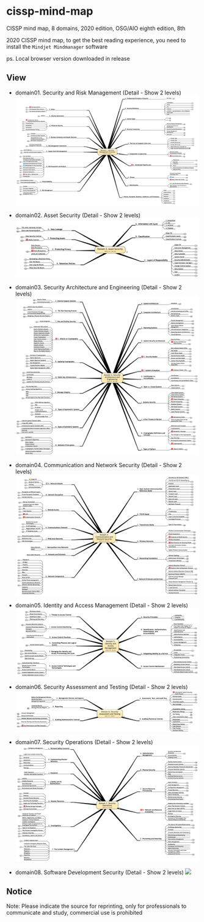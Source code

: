 # cissp-mind-map
CISSP mind map, 8 domains, 2020 edition, OSG/AIO eighth edition, 8th

2020 CISSP mind map, to get the best reading experience, you need to install the `Mindjet Mindmanager` software

ps. Local browser version downloaded in release

## View

- domain01. Security and Risk Management (Detail - Show 2 levels)
![](pictures/domain01.%20Security%20and%20Risk%20Management.gif)

- domain02. Asset Security (Detail - Show 2 levels)
![](pictures/domain02.%20Asset%20Security.gif)

- domain03. Security Architecture and Engineering (Detail - Show 2 levels)
![](pictures/domain03.%20Security%20Architecture%20and%20Engineering.gif)

- domain04. Communication and Network Security (Detail - Show 2 levels)
![](pictures/domain04.%20Communication%20and%20Network%20Security.gif)

- domain05. Identity and Access Management (Detail - Show 2 levels)
![](pictures/domain05.%20Identity%20and%20Access%20Management.gif)

- domain06. Security Assessment and Testing (Detail - Show 2 levels)
![](pictures/domain06.%20Security%20Assessment%20and%20Testing.gif)

- domain07. Security Operations (Detail - Show 2 levels)
![](pictures/domain07.%20Security%20Operations.gif)

- domain08. Software Development Security (Detail - Show 2 levels)
![](pictures/domain08.%20Software%20Development%20Security.gif)

## Notice

Note: Please indicate the source for reprinting, only for professionals to communicate and study, commercial use is prohibited
